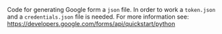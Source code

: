Code for generating Google form a `json` file.
In order to work a `token.json` and a `credentials.json` file is needed.
For more information see: https://developers.google.com/forms/api/quickstart/python
